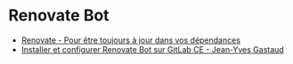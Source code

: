 # Renovate Bot

- [Renovate - Pour être toujours à jour dans vos dépendances](https://blog.stephane-robert.info/post/renovate-maj-automatique-dependances/)
- [Installer et configurer Renovate Bot sur GitLab CE - Jean-Yves Gastaud](https://gastaud.io/article/gitlab-renovatebot/)